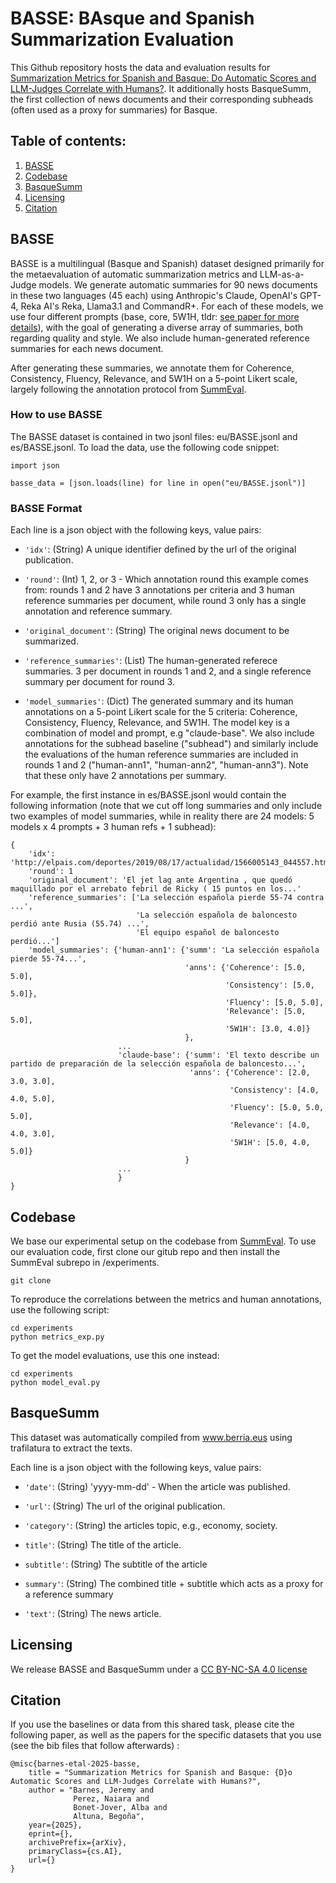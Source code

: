 # BASSE: BAsque and Spanish Summarization Evaluation

This Github repository hosts the data and evaluation results for [Summarization Metrics for Spanish and Basque: Do Automatic Scores and LLM-Judges Correlate with Humans?](https//:anonymous.link.com). It additionally hosts BasqueSumm, the first collection of news documents and their corresponding subheads (often used as a proxy for summaries) for Basque.


## Table of contents:

1. [BASSE](#basse)
2. [Codebase](#codebase)
3. [BasqueSumm](#basquesumm)
4. [Licensing](#licensing)
5. [Citation](#citation)

## BASSE

BASSE is a multilingual (Basque and Spanish) dataset designed primarily for the metaevaluation of automatic summarization metrics and LLM-as-a-Judge models. We generate automatic summaries for 90 news documents in these two languages (45 each) using Anthropic's Claude, OpenAI's GPT-4, Reka AI's Reka, Llama3.1 and CommandR+. For each of these models, we use four different prompts (base, core, 5W1H, tldr: [see paper for more details](link-to-paper)), with the goal of generating a diverse array of summaries, both regarding quality and style. We also include human-generated reference summaries for each news document.

After generating these summaries, we annotate them for Coherence, Consistency, Fluency, Relevance, and 5W1H on a 5-point Likert scale, largely following the annotation protocol from [SummEval](https://github.com/Yale-LILY/SummEval).


### How to use BASSE

The BASSE dataset is contained in two jsonl files: eu/BASSE.jsonl and es/BASSE.jsonl. To load the data, use the following code snippet:

```
import json

basse_data = [json.loads(line) for line in open("eu/BASSE.jsonl")]
```


### BASSE Format

Each line is a json object with the following keys, value pairs:

* `'idx'`: (String) A unique identifier defined by the url of the original publication.

* `'round'`: (Int) 1, 2, or 3 - Which annotation round this example comes from: rounds 1 and 2 have 3 annotations per criteria and 3 human reference summaries per document, while round 3 only has a single annotation and reference summary.

* `'original_document'`: (String) The original news document to be summarized.

* `'reference_summaries'`: (List) The human-generated referece summaries. 3 per document in rounds 1 and 2, and a single reference summary per document for round 3.

* `'model_summaries'`: (Dict) The generated summary and its human annotations on a 5-point Likert scale for the 5 criteria: Coherence, Consistency, Fluency, Relevance, and 5W1H. The model key is a combination of model and prompt, e.g "claude-base". We also include annotations for the subhead baseline ("subhead") and similarly include the evaluations of the human reference summaries are included in rounds 1 and 2 ("human-ann1", "human-ann2", "human-ann3"). Note that these only have 2 annotations per summary.

For example, the first instance in es/BASSE.jsonl would contain the following information (note that we cut off long summaries and only include two examples of model summaries, while in reality there are 24 models: 5 models x 4 prompts + 3 human refs + 1 subhead):

```
{
	'idx': 'http://elpais.com/deportes/2019/08/17/actualidad/1566005143_044557.html'
	'round': 1
	'original_document': 'El jet lag ante Argentina , que quedó maquillado por el arrebato febril de Ricky ( 15 puntos en los...'
	'reference_summaries': ['La selección española pierde 55-74 contra ...',
	                        'La selección española de baloncesto perdió ante Rusia (55.74) ...',
	                        'El equipo español de baloncesto perdió...']
	'model_summaries': {'human-ann1': {'summ': 'La selección española pierde 55-74...',
	                                   'anns': {'Coherence': [5.0, 5.0],
	                                            'Consistency': [5.0, 5.0]},
	                                            'Fluency': [5.0, 5.0],
	                                            'Relevance': [5.0, 5.0],
	                                            '5W1H': [3.0, 4.0]}
	                                   },
	                    ...
	                    'claude-base': {'summ': 'El texto describe un partido de preparación de la selección española de baloncesto...',
	                                    'anns': {'Coherence': [2.0, 3.0, 3.0],
	                                             'Consistency': [4.0, 4.0, 5.0],
	                                             'Fluency': [5.0, 5.0, 5.0],
	                                             'Relevance': [4.0, 4.0, 3.0],
	                                             '5W1H': [5.0, 4.0, 5.0]}
	                                   }
	                    ...
	                    }
}
```


## Codebase

We base our experimental setup on the codebase from [SummEval](https://github.com/Yale-LILY/SummEval). To use our evaluation code, first clone our gitub repo and then install the SummEval subrepo in /experiments.

```
git clone 
```

To reproduce the correlations between the metrics and human annotations, use the following script:

```
cd experiments
python metrics_exp.py
```

To get the model evaluations, use this one instead:
```
cd experiments
python model_eval.py
```


## BasqueSumm

This dataset was automatically compiled from www.berria.eus using trafilatura to extract the texts.

Each line is a json object with the following keys, value pairs:

* `'date'`: (String) 'yyyy-mm-dd' - When the article was published.

* `'url'`: (String) The url of the original publication.

* `'category'`: (String) the articles topic, e.g., economy, society.

* `title'`: (String) The title of the article.

* `subtitle'`: (String) The subtitle of the article

* `summary'`: (String) The combined title + subtitle which acts as a proxy for a reference summary

* `'text'`: (String) The news article.




## Licensing

We release BASSE and BasqueSumm under a [CC BY-NC-SA 4.0 license](https://creativecommons.org/licenses/by-nc-sa/4.0/)


## Citation

If you use the baselines or data from this shared task, please cite the following paper, as well as the papers for the specific datasets that you use (see the bib files that follow afterwards) :

```
@misc{barnes-etal-2025-basse,
    title = "Summarization Metrics for Spanish and Basque: {D}o Automatic Scores and LLM-Judges Correlate with Humans?",
    author = "Barnes, Jeremy and
              Perez, Naiara and
              Bonet-Jover, Alba and
              Altuna, Begoña",
    year={2025},
    eprint={},
    archivePrefix={arXiv},
    primaryClass={cs.AI},
    url={}
}
```